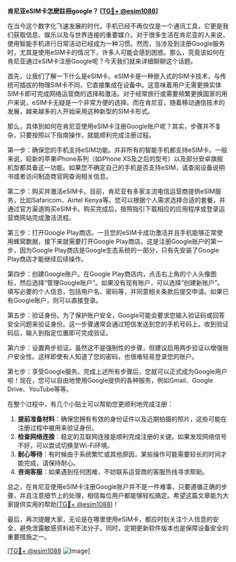 **肯尼亚eSIM卡怎麽註冊google？ [[TG💪+ @esim1088](https://t.me/s/esim1088)]**

在当今这个数字化飞速发展的时代，手机已经不再仅仅是一个通讯工具，它更是我们获取信息、娱乐以及与世界连接的重要媒介。对于很多生活在肯尼亚的人来说，使用智能手机进行日常活动已经成为一种习惯。然而，当涉及到注册Google服务时，尤其是使用eSIM卡的情况下，许多人可能会感到困惑。那么，究竟该如何在肯尼亚通过eSIM卡注册Google呢？今天我们就来详细聊聊这个话题。

首先，让我们了解一下什么是eSIM卡。eSIM卡是一种嵌入式的SIM卡技术，与传统可插拔的物理SIM卡不同，它直接集成在设备中。这意味着用户无需更换实体SIM卡即可完成网络运营商的选择和激活。对于经常旅行或需要频繁更换国家的用户来说，eSIM卡无疑是一个非常方便的选择。而在肯尼亚，随着移动通信技术的发展，越来越多的人开始采用这种新型的SIM卡形式。

那么，具体到如何在肯尼亚使用eSIM卡注册Google账户呢？其实，步骤并不复杂，只要按照以下指南操作，就能顺利完成注册过程。

第一步：确保您的手机支持eSIM功能。并非所有的智能手机都支持eSIM卡。一般来说，较新的苹果iPhone系列（如iPhone XS及之后的型号）以及部分安卓旗舰机型都具备这一功能。如果您不确定自己的手机是否支持eSIM，请查阅设备说明书或者访问制造商官网查询相关信息。

第二步：购买并激活eSIM卡。目前，肯尼亚有多家主流电信运营商提供eSIM服务，比如Safaricom、Airtel Kenya等。您可以根据个人需求选择合适的套餐，并通过官方渠道购买eSIM卡。购买完成后，按照指引下载相应的应用程序或登录运营商网站完成激活流程。

第三步：打开Google Play商店。一旦您的eSIM卡成功激活并且手机能够正常使用蜂窝数据，接下来就需要打开Google Play商店。这是注册Google账户的第一步，因为Google Play商店是Google生态系统的一部分，只有先安装了Google Play商店才能继续后续操作。

第四步：创建Google账户。在Google Play商店内，点击右上角的个人头像图标，然后选择“管理Google账户”。如果没有现有账户，可以选择“创建新账户”。填写必要的个人信息，包括用户名、密码等，并同意相关条款后提交申请。如果已有Google账户，则可以直接登录。

第五步：验证身份。为了保护账户安全，Google可能会要求您输入验证码或回答安全问题来验证身份。这一步骤通常会通过短信发送到您的手机号码上。收到验证码后，输入到指定位置即可完成验证。

第六步：设置两步验证。虽然这不是强制性的步骤，但建议启用两步验证以增强账户安全性。这样即使有人知道了您的密码，也很难轻易登录您的账户。

第七步：享受Google服务。完成上述所有步骤后，您就可以正式成为Google用户啦！现在，您可以自由地使用Google提供的各种服务，例如Gmail、Google Drive、YouTube等等。

在整个过程中，有几个小贴士可以帮助您更顺利地完成注册：

1. **提前准备材料**：确保您拥有有效的身份证件以及近期拍摄的照片，这些可能在注册过程中被用来验证身份。
2. **检查网络连接**：稳定的互联网连接是顺利完成注册的关键。如果发现网络信号不好，可以尝试切换至Wi-Fi环境。
3. **耐心等待**：有时候由于系统繁忙或其他原因，某些操作可能需要较长的时间才能完成，请保持耐心。
4. **咨询客服**：如果遇到任何困难，不妨联系运营商的客服热线寻求帮助。

总之，在肯尼亚使用eSIM卡注册Google账户并不是一件难事，只要遵循正确的步骤，并且注意细节上的处理，相信每位用户都能够轻松搞定。希望这篇文章能为大家提供实用的帮助[[TG💪+ @esim1088](https://t.me/s/esim1088)]！

最后，再次提醒大家，无论是在哪里使用eSIM卡，都应时刻关注个人信息的安全，避免泄露敏感资料给不法分子。同时，定期更新软件版本也是保障设备安全的重要措施之一。

[[TG💪+ @esim1088](https://t.me/s/esim1088) ![Image](https://i.postimg.cc/4NQfJmqS/Snipaste-2025-05-13-00-14-12.png)]
